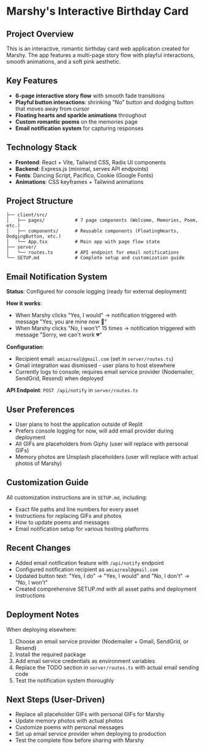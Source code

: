 # Marshy's Interactive Birthday Card

## Project Overview

This is an interactive, romantic birthday card web application created for Marshy. The app features a multi-page story flow with playful interactions, smooth animations, and a soft pink aesthetic.

## Key Features

- **6-page interactive story flow** with smooth fade transitions
- **Playful button interactions**: shrinking "No" button and dodging button that moves away from cursor
- **Floating hearts and sparkle animations** throughout
- **Custom romantic poems** on the memories page
- **Email notification system** for capturing responses

## Technology Stack

- **Frontend**: React + Vite, Tailwind CSS, Radix UI components
- **Backend**: Express.js (minimal, serves API endpoints)
- **Fonts**: Dancing Script, Pacifico, Cookie (Google Fonts)
- **Animations**: CSS keyframes + Tailwind animations

## Project Structure

```
├── client/src/
│   ├── pages/           # 7 page components (Welcome, Memories, Poem, etc.)
│   ├── components/      # Reusable components (FloatingHearts, DodgingButton, etc.)
│   └── App.tsx          # Main app with page flow state
├── server/
│   └── routes.ts        # API endpoint for email notifications
└── SETUP.md             # Complete setup and customization guide
```

## Email Notification System

**Status**: Configured for console logging (ready for external deployment)

**How it works**:
- When Marshy clicks "Yes, I would" → notification triggered with message "Yes, you are mine now 💖"
- When Marshy clicks "No, I won't" 15 times → notification triggered with message "Sorry, we can't work 💔"

**Configuration**:
- Recipient email: `amiazreal@gmail.com` (set in `server/routes.ts`)
- Gmail integration was dismissed - user plans to host elsewhere
- Currently logs to console; requires email service provider (Nodemailer, SendGrid, Resend) when deployed

**API Endpoint**: `POST /api/notify` in `server/routes.ts`

## User Preferences

- User plans to host the application outside of Replit
- Prefers console logging for now, will add email provider during deployment
- All GIFs are placeholders from Giphy (user will replace with personal GIFs)
- Memory photos are Unsplash placeholders (user will replace with actual photos of Marshy)

## Customization Guide

All customization instructions are in `SETUP.md`, including:
- Exact file paths and line numbers for every asset
- Instructions for replacing GIFs and photos
- How to update poems and messages
- Email notification setup for various hosting platforms

## Recent Changes

- Added email notification feature with `/api/notify` endpoint
- Configured notification recipient as `amiazreal@gmail.com`
- Updated button text: "Yes, I do" → "Yes, I would" and "No, I don't" → "No, I won't"
- Created comprehensive SETUP.md with all asset paths and deployment instructions

## Deployment Notes

When deploying elsewhere:
1. Choose an email service provider (Nodemailer + Gmail, SendGrid, or Resend)
2. Install the required package
3. Add email service credentials as environment variables
4. Replace the TODO section in `server/routes.ts` with actual email sending code
5. Test the notification system thoroughly

## Next Steps (User-Driven)

- Replace all placeholder GIFs with personal GIFs for Marshy
- Update memory photos with actual photos
- Customize poems with personal messages
- Set up email service provider when deploying to production
- Test the complete flow before sharing with Marshy
